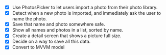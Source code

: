 - [x] Use PhotosPicker to let users import a photo from their photo library.
- [x] Detect when a new photo is imported, and immediately ask the user to name the photo.
- [x] Save that name and photo somewhere safe.
- [x] Show all names and photos in a list, sorted by name.
- [x] Create a detail screen that shows a picture full size.
- [x] Decide on a way to save all this data.
- [x] Convert to MVVM model
